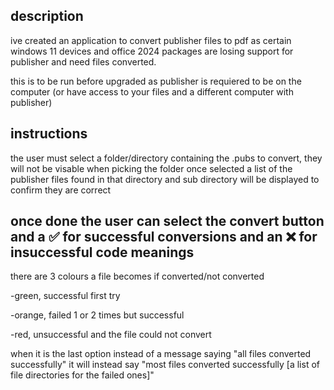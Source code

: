 description
-
ive created an application to convert publisher files to pdf as certain windows 11 devices and office 2024 packages are losing support for publisher and need files converted.

this is to be run before upgraded as publisher is requiered to be on the computer (or have access to your files and a different computer with publisher)


instructions
-
the user must select a folder/directory containing the .pubs to convert, they will not be visable when picking the folder
once selected a list of the publisher files found in that directory and sub directory will be displayed to confirm they are correct

once done the user can select the convert button and a ✅ for successful conversions and an ❌ for insuccessful
code meanings
-
there are 3 colours a file becomes if converted/not converted
    
-green, successful first try
    
-orange, failed 1 or 2 times but successful
    
-red, unsuccessful and the file could not convert

when it is the last option instead of a message saying "all files converted successfully" it will instead say "most files converted successfully [a list of file directories for the failed ones]"
